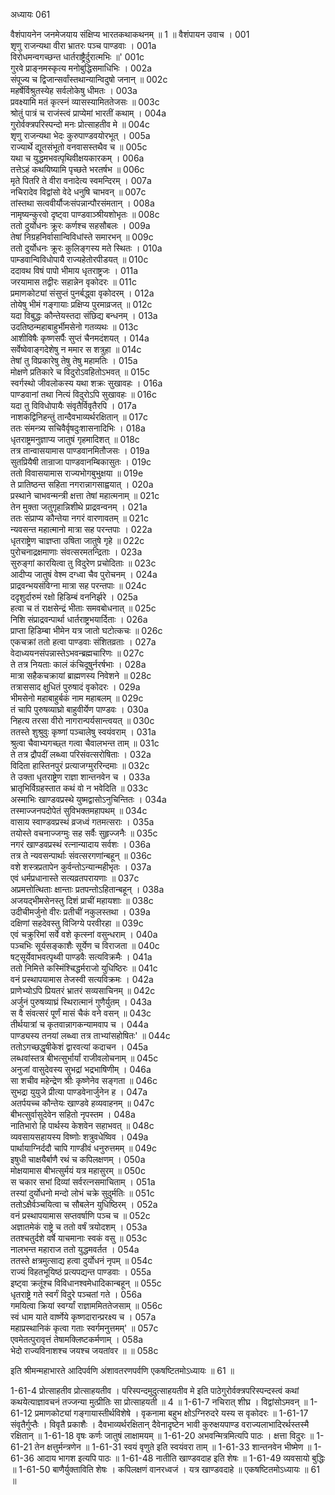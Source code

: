अध्यायः 061

वैशंपायनेन जनमेजयाय संक्षिप्य भारतकथाकथनम् ॥ 1 ॥
वैशंपायन उवाच ।	001  
शृणु राजन्यथा वीरा भ्रातरः पञ्च पाण्डवाः ।	001a  
विरोधमन्वगच्छन्त धार्तराष्ट्रैर्दुरात्मभिः ॥'	001c  
गुरवे प्राङ्नमस्कृत्य मनोबुद्धिसमाधिभिः ।	002a  
संपूज्य च द्विजान्सर्वांस्तथान्यान्विदुषो जनान् ॥	002c  
महर्षेर्विश्रुतस्येह सर्वलोकेषु धीमतः ।	003a  
प्रवक्ष्यामि मतं कृत्स्नं व्यासस्यामिततेजसः ॥	003c  
श्रोतुं पात्रं च राजंस्त्वं प्राप्येमां भारतीं कथाम् ।	004a  
गुरोर्वक्त्रपरिस्पन्दो मनः प्रोत्साहतीव मे ॥	004c  
शृणु राजन्यथा भेदः कुरुपाण्डवयोरभूत् ।	005a  
राज्यार्थे द्यूतसंभूतो वनवासस्तथैव च ॥	005c  
यथा च युद्धमभवत्पृथिवीक्षयकारकम् ।	006a  
तत्तेऽहं कथयिष्यामि पृच्छते भरतर्षभ ॥	006c  
मृते पितरि ते वीरा वनादेत्य स्वमन्दिरम् ।	007a  
नचिरादेव विद्वांसो वेदे धनुषि चाभवन् ॥	007c  
तांस्तथा सत्ववीर्यौजःसंपन्नान्पौरसंमतान् ।	008a  
नामृष्यन्कुरवो दृष्ट्वा पाण्डवाञ्श्रीयशोभृतः ॥	008c  
ततो दुर्योधनः क्रूरः कर्णश्च सहसौबलः ।	009a  
तेषां निग्रहनिर्वासान्विविधांस्ते समारभन् ॥	009c  
ततो दुर्योधनः क्रूरः कुलिङ्गस्य मते स्थितः ।	010a  
पाम्डवान्विविधोपायै राज्यहेतोरपीडयत् ॥	010c  
ददावथ विषं पापो भीमाय धृतराष्ट्रजः ।	011a  
जरयामास तद्वीरः सहान्नेन वृकोदरः ॥	011c  
प्रमाणकोट्यां संसुप्तं पुनर्बद्ध्वा वृकोदरम् ।	012a  
तोयेषु भीमं गङ्गायाः प्रक्षिप्य पुरमाव्रजत् ॥	012c  
यदा विबुद्धः कौन्तेयस्तदा संछिद्य बन्धनम् ।	013a  
उदतिष्ठन्महाबाहुर्भीमसेनो गतव्यथः ॥	013c  
आशीविषैः कृष्णसर्पैः सुप्तं चैनमदंशयत् ।	014a  
सर्वेष्वेवाङ्गदेशेषु न ममार स शत्रुहा ॥	014c  
तेषां तु विप्रकारेषु तेषु तेषु महामतिः ।	015a  
मोक्षणे प्रतिकारे च विदुरोऽवहितोऽभवत् ॥	015c  
स्वर्गस्थो जीवलोकस्य यथा शक्रः सुखावहः ।	016a  
पाण्डवानां तथा नित्यं विदुरोऽपि सुखावहः ॥	016c  
यदा तु विविधोपायैः संवृतैर्विवृतैरपि ।	017a  
नाशकद्विनिहन्तुं तान्दैवभाव्यर्थरक्षितान् ॥	017c  
ततः संमन्त्र्य सचिवैर्वृषदुःशासनादिभिः ।	018a  
धृतराष्ट्रमनुज्ञाप्य जातुषं गृहमादिशत् ॥	018c  
तत्र तान्वासयामास पाण्डवानमितौजसः ।	019a  
सुतप्रियैषी तान्राजा पाण्डवानम्बिकासुतः ।	019c  
ततो विवासयामास राज्यभोगबुभुक्षया ॥	019e  
ते प्रातिष्ठन्त सहिता नगरान्नागसाह्वयात् ।	020a  
प्रस्थाने चाभवन्मन्त्री क्षत्ता तेषां महात्मनाम् ॥	021c  
तेन मुक्ता जतुगृहान्निशीथे प्राद्रवन्वनम् ।	021a  
ततः संप्राप्य कौन्तेया नगरं वारणावतम् ॥	021c  
न्यवसन्त महात्मानो मात्रा सह परन्तपाः ।	022a  
धृतराष्ट्रेण चाज्ञप्ता उषिता जातुषे गृहे ॥	022c  
पुरोचनाद्रक्षमाणाः संवत्सरमतन्द्रिताः ।	023a  
सुरुङ्गां कारयित्वा तु विदुरेण प्रचोदिताः ॥	023c  
आदीप्य जातुषं वेश्म दग्ध्वा चैव पुरोचनम् ।	024a  
प्राद्रवन्भयसंविग्ना मात्रा सह परन्तपाः ॥	024c  
ददृशुर्दारुमं रक्षो हिडिम्बं वननिर्झरे ।	025a  
हत्वा च तं राक्षसेन्द्रं भीताः समवबोधनात् ॥	025c  
निशि संप्राद्रवन्पार्था धार्तराष्ट्रभयार्दिताः ।	026a  
प्राप्ता हिडिम्बा भीमेन यत्र जातो घटोत्कचः ॥	026c  
एकचक्रां ततो हत्वा पाण्डवाः संशितव्रताः ।	027a  
वेदाध्ययनसंपन्नास्तेऽभवन्ब्रह्मचारिणः ॥	027c  
ते तत्र नियताः कालं कंचिदूषुर्नरर्षभाः ।	028a  
मात्रा सहैकचक्रायां ब्राह्मणस्य निवेशने ॥	028c  
तत्राससाद क्षुधितं पुरुषादं वृकोदरः ।	029a  
भीमसेनो महाबाहुर्बकं नाम महाबलम् ॥	029c  
तं चापि पुरुषव्याघ्रो बाहुवीर्येण पाण्डवः ।	030a  
निहत्य तरसा वीरो नागरान्पर्यसान्त्वयत् ॥	030c  
ततस्ते शुश्रुवुः कृष्णां पञ्चालेषु स्वयंवराम् ।	031a  
श्रुत्वा चैवाभ्यगच्छ्त गत्वा चैवालभन्त ताम् ॥	031c  
ते तत्र द्रौपदीं लब्ध्वा परिसंवत्सरोषिताः ।	032a  
विदिता हास्तिनपुरं प्रत्याजग्मुररिन्दमाः ॥	032c  
ते उक्ता धृतराष्ट्रेण राज्ञा शान्तनवेन च ।	033a  
भ्रातृभिर्विग्रहस्तात कथं वो न भवेदिति ॥	033c  
अस्माभिः खाण्डवप्रस्थे युष्मद्वासोऽनुचिन्तितः ।	034a  
तस्माज्जनपदोपेतं सुविभक्तमहापथम् ॥	034c  
वासाय स्वाण्डवप्रस्थं व्रजध्वं गतमत्सराः ।	035a  
तयोस्ते वचनाज्जग्मुः सह सर्वैः सुहृज्जनैः ॥	035c  
नगरं खाण्डवप्रस्थं रत्नान्यादाय सर्वशः ।	036a  
तत्र ते न्यवसन्पार्थाः संवत्सरगणांन्बहून् ॥	036c  
वशे शस्त्रप्रतापेन कुर्वन्तोऽन्यान्महीभृतः ।	037a  
एवं धर्मप्रधानास्ते सत्यव्रतपरायणाः ॥	037c  
अप्रमत्तोत्थिताः क्षान्ताः प्रतपन्तोऽहितान्बहून् ।	038a  
अजयद्भीमसेनस्तु दिशं प्राचीं महायशाः ॥	038c  
उदीचीमर्जुनो वीरः प्रतीचीं नकुलस्तथा ।	039a  
दक्षिणां सहदेवस्तु विजिग्ये परवीरहा ॥	039c  
एवं चक्रुरिमां सर्वे वशे कृत्स्नां वसुन्धराम् ।	040a  
पञ्चभिः सूर्यसङ्काशैः सूर्येण च विराजता ॥	040c  
षट्सूर्येवाभवत्पृथ्वी पाण्डवैः सत्यविक्रमैः ।	041a  
ततो निमित्ते कस्मिंश्चिद्धर्मराजो युधिष्ठिरः ॥	041c  
वनं प्रस्थापयामास तेजस्वी सत्यविक्रमः ।	042a  
प्राणेभ्योऽपि प्रियतरं भ्रातरं सव्यसाचिनम् ॥	042c  
अर्जुनं पुरुषव्याघ्रं स्थिरात्मानं गुणैर्युतम् ।	043a  
स वै संवत्सरं पूर्णं मासं चैकं वने वसन् ॥	043c  
तीर्थयात्रां च कृतवान्नागकन्यामवाप च ।	044a  
पाण्ड्यस्य तनयां लब्ध्वा तत्र ताभ्यांसहोषितः' ॥	044c  
ततोऽगच्छद्धृषीकेशं द्वारवत्यां कदाचन ।	045a  
लब्धवांस्तत्र बीभत्सुर्भार्यां राजीवलोचनाम् ॥	045c  
अनुजां वासुदेवस्य सुभद्रां भद्रभाषिणीम् ।	046a  
सा शचीव महेन्द्रेण श्रीः कृष्णेनेव सङ्गता ॥	046c  
सुभद्रा युयुजे प्रीत्या पाण्डवेनार्जुनेन ह ।	047a  
अतर्पयच्च कौन्तेयः खाण्डवे हव्यवाहनम् ॥	047c  
बीभत्सुर्वासुदेवेन सहितो नृपस्तम ।	048a  
नातिभारो हि पार्थस्य केशवेन सहाभवत् ॥	048c  
व्यवसायसहायस्य विष्णोः शत्रुवधेष्विव ।	049a  
पार्थायाग्निर्ददौ चापि गाण्डीवं धनुरुत्तमम् ॥	049c  
इषुधी चाक्षयैर्बाणै रथं च कपिलक्षणम् ।	050a  
मोक्षयामास बीभत्सुर्मयं यत्र महासुरम् ॥	050c  
स चकार सभां दिव्यां सर्वरत्नसमाचिताम् ।	051a  
तस्यां दुर्योधनो मन्दो लोभं चक्रे सुदुर्मतिः ॥	051c  
ततोऽक्षैर्वञ्चयित्वा च सौबलेन युधिष्ठिरम् ।	052a  
वनं प्रस्थापयामास सप्तवर्षाणि पञ्च च ॥	052c  
अज्ञातमेकं राष्ट्रे च ततो वर्षं त्रयोदशम् ।	053a  
ततश्चतुर्दशे वर्षे याचमानाः स्वकं वसु ॥	053c  
नालभन्त महाराज ततो युद्धमवर्तत ।	054a  
ततस्ते क्षत्रमुत्साद्य हत्वा दुर्योधनं नृपम् ॥	054c  
राज्यं विहतभूयिष्ठं प्रत्यपद्यन्त पाण्डवाः ।	055a  
इष्ट्वा क्रतूंश्च विविधानश्वमेधादिकान्बहून् ॥	055c  
धृतराष्ट्रे गते स्वर्गं विदुरे पञ्चतां गते ।	056a  
गमयित्वा क्रियां स्वर्ग्यां राज्ञाममिततेजसाम् ॥	056c  
स्वं धाम याते वार्ष्णेये कृष्णदारान्प्ररक्ष्य च ।	057a  
महाप्रस्थानिकं कृत्वा गताः स्वर्गमनुत्तमम्' ॥	057c  
एवमेतत्पुरावृत्तं तेषामक्लिष्टकर्मणाम् ।	058a  
भेदो राज्यविनाशश्च जयश्च जयतांवर ॥ ॥	058c  

इति श्रीमन्महाभारते आदिपर्वणि अंशावतरणपर्वणि एकषष्टितमोऽध्यायः ॥ 61 ॥

1-61-4 प्रोत्साहतीव प्रोत्साहयतीव । परिस्पन्दमुदुत्साहयतीव मे इति पाठेगुरोर्वक्त्रपरिस्पन्दस्त्वं कथां कथयेत्याज्ञावचनं तज्जन्या मुत्प्रीतिः सा प्रोत्साहयती ॥ 4 ॥ 1-61-7 नचिरात् शीघ्र । विद्वांसोऽमवन् ॥ 1-61-12 प्रमाणकोट्यां गङ्गायास्तीर्थविशेषे । वृकनामा बहुभ क्षोऽग्निरुदरे यस्य स वृकोदरः ॥ 1-61-17 संवृतैर्गुप्तैः । विवृतै प्रकाशैः । दैवभाव्यर्थरक्षितान् दैवेनादृष्टेन भावी कुरुक्षयपाण्ड वराज्यलाभादिरर्थस्तस्मै रक्षितान् ॥ 1-61-18 वृषः कर्णः जातुषं लाक्षामयम् ॥ 1-61-20 अभवन्मित्रमित्यपि पाठः । क्षत्ता विदुरः ॥ 1-61-21 तेन क्षत्तुर्मन्त्रणेन ॥ 1-61-31 स्वयं वृणुते इति स्वयंवरा ताम् ॥ 1-61-33 शान्तनवेन भीष्मेण ॥ 1-61-36 आदाय भागश इत्यपि पाठः ॥ 1-61-48 नातीति खाण्डवदाह इति शेषः ॥ 1-61-49 व्यवसायो बुद्धिः ॥ 1-61-50 बाणैर्युक्ताविति शेषः । कपिलक्षणं वानरध्वजं । यत्र खाण्डवदाहे ॥ एकषष्टितमोऽध्यायः ॥ 61 ॥
